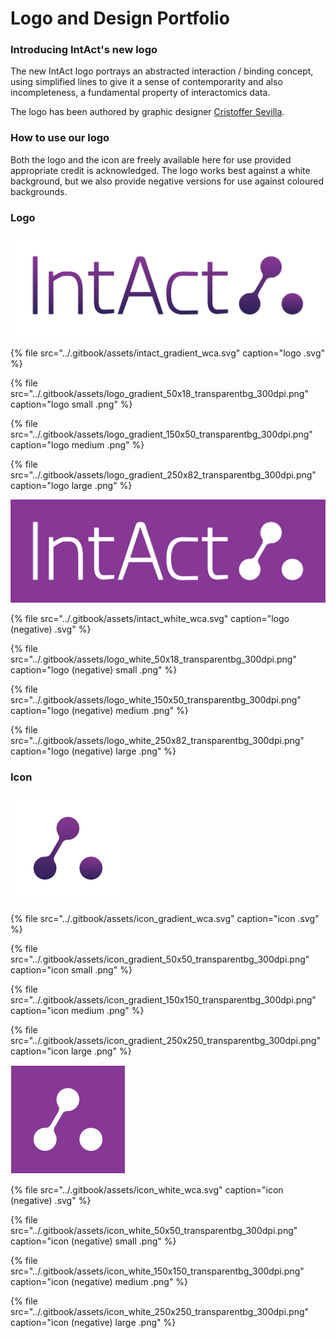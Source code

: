 # Logo and Design Portfolio

### Introducing IntAct's new logo

The new IntAct logo portrays an abstracted interaction / binding concept, using simplified lines to give it a sense of contemporarity and also incompleteness, a fundamental property of interactomics data. 

The logo has been authored by graphic designer [Cristoffer Sevilla](https://www.behance.net/CristofferLSevilla).  

### How to use our logo

Both the logo and the icon are freely available here for use provided appropriate credit is acknowledged. The logo works best against a white background, but we also provide negative versions for use against coloured backgrounds. 

### Logo

![](../.gitbook/assets/logo_gradient_250x82_transparentbg_300dpi%20%281%29.png)

{% file src="../.gitbook/assets/intact\_gradient\_wca.svg" caption="logo .svg" %}

{% file src="../.gitbook/assets/logo\_gradient\_50x18\_transparentbg\_300dpi.png" caption="logo small .png" %}

{% file src="../.gitbook/assets/logo\_gradient\_150x50\_transparentbg\_300dpi.png" caption="logo medium .png" %}

{% file src="../.gitbook/assets/logo\_gradient\_250x82\_transparentbg\_300dpi.png" caption="logo large .png" %}

![](../.gitbook/assets/intact_white_wca_w_bckg.png)

{% file src="../.gitbook/assets/intact\_white\_wca.svg" caption="logo \(negative\) .svg" %}

{% file src="../.gitbook/assets/logo\_white\_50x18\_transparentbg\_300dpi.png" caption="logo \(negative\) small .png" %}

{% file src="../.gitbook/assets/logo\_white\_150x50\_transparentbg\_300dpi.png" caption="logo \(negative\) medium .png" %}

{% file src="../.gitbook/assets/logo\_white\_250x82\_transparentbg\_300dpi.png" caption="logo \(negative\) large .png" %}

### Icon

![](../.gitbook/assets/icon_gradient_wca.svg)

{% file src="../.gitbook/assets/icon\_gradient\_wca.svg" caption="icon .svg" %}

{% file src="../.gitbook/assets/icon\_gradient\_50x50\_transparentbg\_300dpi.png" caption="icon small .png" %}

{% file src="../.gitbook/assets/icon\_gradient\_150x150\_transparentbg\_300dpi.png" caption="icon medium .png" %}

{% file src="../.gitbook/assets/icon\_gradient\_250x250\_transparentbg\_300dpi.png" caption="icon large .png" %}

![](../.gitbook/assets/icon_white_w_bckg.svg)

{% file src="../.gitbook/assets/icon\_white\_wca.svg" caption="icon \(negative\) .svg" %}

{% file src="../.gitbook/assets/icon\_white\_50x50\_transparentbg\_300dpi.png" caption="icon \(negative\) small .png" %}

{% file src="../.gitbook/assets/icon\_white\_150x150\_transparentbg\_300dpi.png" caption="icon \(negative\) medium .png" %}

{% file src="../.gitbook/assets/icon\_white\_250x250\_transparentbg\_300dpi.png" caption="icon \(negative\) large .png" %}

